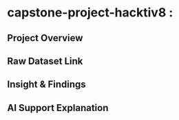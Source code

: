 # capstone-project-hacktiv8 :

## Project Overview

## Raw Dataset Link

## Insight & Findings

## AI Support Explanation
